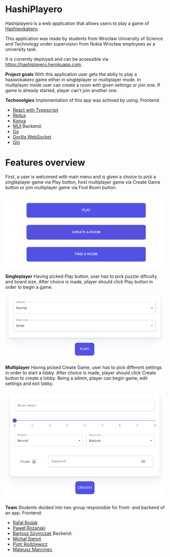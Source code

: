 # HashiPlayero

Hashiplayero is a web application that allows users to play a game of [Hashiwokakero](https://pl.wikipedia.org/wiki/Hashiwokakero). 

This application was made by students from Wrocław University of Science and Technology under supervision from Nokia Wrocław employees as a university task.

It is currently deployed and can be acsessible via https://hashiplayero.herokuapp.com.

**Project goals**
With this application user gets the abiliy to play a hasiwokakero game either in singleplayer or multiplayer mode. In multiplayer mode user can create a room with given settings or join one. If game is already started, player can't join another one.

**Techonolgies**
Implementation of this app was achived by using:
Frontend:
- [React with Typescript](https://github.com/facebook/react)
- [Redux](https://github.com/reduxjs/redux)
- [Konva](https://github.com/konvajs/react-konva)
- [MUI](https://github.com/mui/material-ui)
Backend:
- [Go](https://github.com/golang/go)
- [Gorilla WebSocket](https://github.com/gorilla/websocket)
- [Gin](https://github.com/gin-gonic/gin)

# Features overview
First, a user is welcomed with main menu and is given a choice to pick a singleplayer game via Play button, host multiplayer game via Create Game button or join multiplayer game via Find Room button.

![Main menu](demo/main_menu.PNG)

**Singleplayer**
Having picked Play button, user has to pick puzzle dificulty and board size. After choice is made, player should click Play button in order to begin a game.

![Singleplayer form](demo/single_form.PNG)

**Multiplayer**
Having picked Create Game, user has to pick different settings in order to start a lobby. After choice is made, player should click Create button to create a lobby. Being a admin, player can begin game, edit settings and exit lobby.

![Multiplayer form](demo/multi_form.PNG)

**Team**
Students divided into two group responsible for front- and backend of an app.
Frontend:
- [Rafał Rodak](https://github.com/rodakrafal) 
- [Paweł Różański](https://github.com/RozanskiP)
- [Bartosz Szymczak](https://github.com/PewPewBartula)
Backend:
- [Michał Sieroń](https://github.com/michalsieron)
- [Piotr Rodziewicz](https://github.com/rodziewiczpiotr)
- [Mateusz Marciniec](https://github.com/mateuszmar2)

